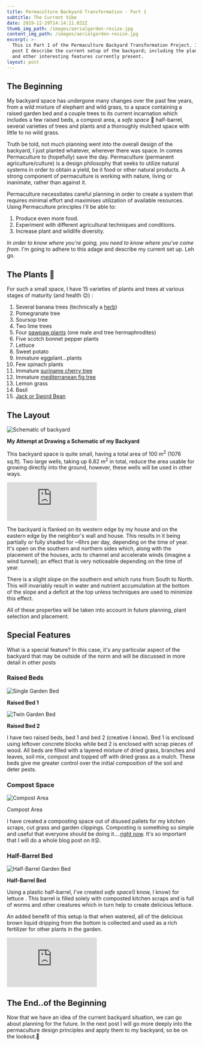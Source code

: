 ```yaml
---
title: Permaculture Backyard Transformation - Part 1
subtitle: The Current Vibe
date: 2019-12-29T14:14:11.032Z
thumb_img_path: /images/aerialgarden-resize.jpg
content_img_path: /images/aerialgarden-resize.jpg
excerpt: >-
  This is Part 1 of the Permaculture Backyard Transformation Project. In this
  post I describe the current setup of the backyard; including the plants, trees
  and other interesting features currently present.
layout: post
---
```

## The Beginning

My backyard space has undergone many changes over the past few years, from a wild mixture of elephant and wild grass, to a space containing a raised garden bed and a couple trees to its current incarnation which includes a few raised beds, a compost area, a *safe space* 👀 half-barrel, several varieties of trees and plants and a thoroughly mulched space with little to no wild grass.

Truth be told, not much planning went into the overall design of the backyard, I just planted whatever, wherever there was space. In comes Permaculture to (hopefully) save the day. Permaculture (permanent agriculture/culture) is a design philosophy that seeks to utilize natural systems in order to obtain a yield, be it food or other natural products. A strong component of permaculture is working with nature, living or inanimate, rather than against it.

Permaculture necessitates careful planning in order to create a system that requires minimal effort and maximises utilization of available resources. Using Permaculture principles I'll be able to:

1. Produce even more food.
2. Experiment with different agricultural techniques and conditions.
3. Increase plant and wildlife diversity.

*In order to know where you're going, you need to know where you've come from*. I'm going to adhere to this adage and describe my current set up. Leh go.

## The Plants 🌿

For such a small space, I have 15 varieties of plants and trees at various stages of maturity (and health 😌) :

1. Several banana trees (technically a [herb](https://www.wikiwand.com/en/Banana))
2. Pomegranate tree
3. Soursop tree
4. Two lime trees
5. Four [pawpaw plants](https://en.wikipedia.org/wiki/Papaya) (one male and tree hermaphrodites)
6. Five scotch bonnet pepper plants
7. Lettuce
8. Sweet potato
9. Immature eggplant...plants
10. Few spinach plants
11. Immature [suriname cherry tree](https://en.wikipedia.org/wiki/Eugenia_uniflora)
12. Immature [mediterranean fig tree](https://www.wikiwand.com/en/Common_fig)
13. Lemon grass
14. Basil
15. [Jack or Sword Bean](https://www.wikiwand.com/en/Canavalia_ensiformis)

## The Layout

![Schematic of backyard](/images/download.jpeg "Schematic of backyard")

<p class="img-title"> <strong>My Attempt at Drawing a Schematic of my Backyard </strong></p>

This backyard space is quite small, having a total area of 100 m<sup>2</sup> (1076 sq.ft). Two large wells, taking up 6.82 m<sup>2</sup> in total, reduce the area usable for growing directly into the ground, however, these wells will be used in other ways. 

<iframe src="https://giphy.com/embed/ne3xrYlWtQFtC" width="240" height="102.5" frameBorder="0" class="giphy-embed" allowFullScreen></iframe>

The backyard is flanked on its western edge by my house and on the eastern edge by the neighbor's wall and house. This results in it being partially or fully shaded for ~6hrs per day, depending on the time of year. It's open on the southern and northern sides which, along with the placement of the houses, acts to channel and accelerate winds (imagine a wind tunnel); an effect that is very noticeable depending on the time of year. 

There is a slight slope on the southern end which runs from South to North. This will invariably result in water and nutrient accumulation at the bottom of the slope and a deficit at the top unless techniques are used to minimize this effect. 

All of these properties will be taken into account in future planning, plant selection and placement.

## Special Features

What is a special feature? In this case, it's any particular aspect of the backyard that may be outside of the norm and will be discussed in more detail in other posts

### Raised Beds

![Single Garden Bed](/images/singbed-resized.jpg "Single Garden Bed")

<p class="img-title"> <strong>Raised Bed 1 </strong></p>

![Twin Garden Bed](/images/twinbed-resized.jpg "Twin Garden Bed")

<p class="img-title""> <strong>Raised Bed 2</strong> </p>

I have two  raised beds, bed 1 and bed 2 (creative I know). Bed 1 is enclosed using leftover concrete blocks while bed 2 is enclosed with scrap pieces of wood. All beds are filled with a layered mixture of dried grass, branches and leaves, soil mix, compost and topped off with dried grass as a mulch. These beds give me greater control over the initial composition of the soil and deter pests.

### Compost Space

![Compost Area](/images/compost-resized.jpg "Compost area with three sections")

<p class="img-title"> Compost Area </p>

I have created a composting space out of disused pallets for my kitchen scraps, cut grass and garden clippings. Composting is something so simple and useful that everyone should be doing it....[right now](https://blog.edisonnation.com/2015/08/10-benefits-of-composting/https://blog.edisonnation.com/2015/08/10-benefits-of-composting/). It's so important that I will do a whole blog post on it😲. 

### Half-Barrel Bed

![Half-Barrel Garden Bed](/images/barrelbed-resized.jpg "Half-Barrel Garden Bed")

<p class="img-title"><strong>Half-Barrel Bed</strong></p>

Using a plastic half-barrel, I've created *safe space*(I know, I know) for  lettuce . This barrel is filled solely with composted kitchen scraps and is full of worms and other creatures which in turn help to create delicious lettuce. 

An added benefit of this setup is that when watered, all of the delicious brown liquid dripping from the bottom is collected and used as a rich fertilizer for other plants in the garden.

<iframe src="https://giphy.com/embed/d3mlE7uhX8KFgEmY" width="240" height="132" frameBorder="0" class="giphy-embed" allowFullScreen></iframe> 

## The End..of the Beginning

Now that we have an idea of the current backyard situation, we can go about planning for the future. In the next post I will go more deeply into the permaculture design principles and apply them to my backyard, so be on the lookout.👀
